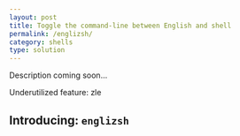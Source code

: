 ```yaml
---
layout: post
title: Toggle the command-line between English and shell
permalink: /englizsh/
category: shells
type: solution
---
```

Description coming soon...

Underutilized feature: zle

## Introducing: `englizsh`
